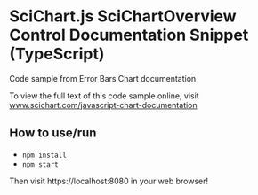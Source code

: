 # SciChart.js SciChartOverview Control Documentation Snippet (TypeScript)

Code sample from Error Bars Chart documentation

To view the full text of this code sample online, visit www.scichart.com/javascript-chart-documentation

## How to use/run

* `npm install`
* `npm start`

Then visit https://localhost:8080 in your web browser! 
